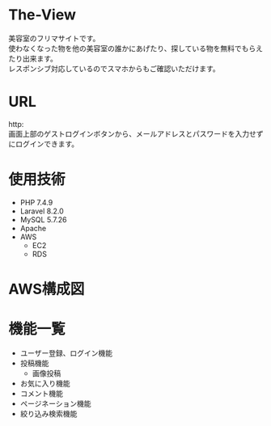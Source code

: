 # The-View
 美容室のフリマサイトです。<br>
 使わなくなった物を他の美容室の誰かにあげたり、探している物を無料でもらえたり出来ます。<br>
 レスポンシブ対応しているのでスマホからもご確認いただけます。
 
# URL
http: <br>
画面上部のゲストログインボタンから、メールアドレスとパスワードを入力せずにログインできます。

# 使用技術
- PHP 7.4.9
- Laravel 8.2.0
- MySQL 5.7.26
- Apache
- AWS
  - EC2
  - RDS
# AWS構成図

# 機能一覧
- ユーザー登録、ログイン機能
- 投稿機能
  - 画像投稿
- お気に入り機能
- コメント機能
- ページネーション機能
- 絞り込み検索機能


